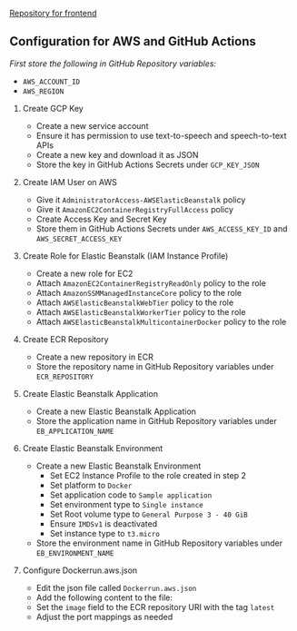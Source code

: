[Repository for frontend](https://github.com/CharlieAIO/Cloud-Conversational-AI-webapp)

## Configuration for AWS and GitHub Actions

*First store the following in GitHub Repository variables:*
  - `AWS_ACCOUNT_ID`
  - `AWS_REGION`

1. Create GCP Key
   - Create a new service account
   - Ensure it has permission to use text-to-speech and speech-to-text APIs
   - Create a new key and download it as JSON
   - Store the key in GitHub Actions Secrets under `GCP_KEY_JSON`

2. Create IAM User on AWS
   - Give it `AdministratorAccess-AWSElasticBeanstalk` policy
   - Give it `AmazonEC2ContainerRegistryFullAccess` policy
   - Create Access Key and Secret Key
   - Store them in GitHub Actions Secrets under `AWS_ACCESS_KEY_ID` and `AWS_SECRET_ACCESS_KEY`

3. Create Role for Elastic Beanstalk (IAM Instance Profile)
    - Create a new role for EC2
    - Attach `AmazonEC2ContainerRegistryReadOnly` policy to the role
    - Attach `AmazonSSMManagedInstanceCore` policy to the role
    - Attach `AWSElasticBeanstalkWebTier` policy to the role
    - Attach `AWSElasticBeanstalkWorkerTier` policy to the role
    - Attach `AWSElasticBeanstalkMulticontainerDocker` policy to the role

4. Create ECR Repository
    - Create a new repository in ECR
    - Store the repository name in GitHub Repository variables under `ECR_REPOSITORY`

5. Create Elastic Beanstalk Application
    - Create a new Elastic Beanstalk Application
    - Store the application name in GitHub Repository variables under `EB_APPLICATION_NAME`

6. Create Elastic Beanstalk Environment
    - Create a new Elastic Beanstalk Environment
      - Set EC2 Instance Profile to the role created in step 2
      - Set platform to `Docker`
      - Set application code to `Sample application`
      - Set environment type to `Single instance`
      - Set Root volume type to `General Purpose 3 - 40 GiB`
      - Ensure `IMDSv1` is deactivated
      - Set instance type to `t3.micro`
    - Store the environment name in GitHub Repository variables under `EB_ENVIRONMENT_NAME`

7. Configure Dockerrun.aws.json
    - Edit the json file called `Dockerrun.aws.json`
    - Add the following content to the file:
    - Set the `image` field to the ECR repository URI with the tag `latest`
    - Adjust the port mappings as needed

